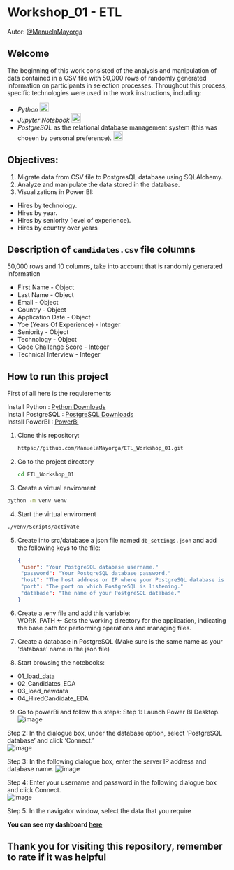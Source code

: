 # Workshop_01 - ETL
Autor: [@ManuelaMayorga](https://github.com/ManuelaMayorga)

## Welcome

The beginning of this work consisted of the analysis and manipulation of data contained in a CSV file with 50,000 rows of randomly generated information on participants in selection processes. Throughout this process, specific technologies were used in the work instructions, including:  
- _Python_ <img src="https://cdn-icons-png.flaticon.com/128/3098/3098090.png" alt="Python" width="21px" height="21px"> 
- _Jupyter Notebook_  <img src="https://upload.wikimedia.org/wikipedia/commons/thumb/3/38/Jupyter_logo.svg/883px-Jupyter_logo.svg.png" alt="Jupyer" width="21px" height="21px">
- _PostgreSQL_ as the relational database management system (this was chosen by personal preference). <img src="https://cdn-icons-png.flaticon.com/128/5968/5968342.png" alt="Postgres" width="21px" height="21px">


## Objectives:

1. Migrate data from CSV file to PostgresQL database using SQLAlchemy.
2. Analyze and manipulate the data stored in the database.
3. Visualizations in Power BI:  
  - Hires by technology.
  - Hires by year.
  - Hires by seniority (level of experience).
  - Hires by country over years

## Description of `candidates.csv` file columns

50,000 rows and 10 columns, take into account that is randomly generated information

- First Name - Object
- Last Name - Object
- Email - Object
- Country - Object
- Application Date - Object
- Yoe (Years Of Experience) - Integer
- Seniority - Object
- Technology - Object
- Code Challenge Score - Integer
- Technical Interview - Integer

## How to run this project

First of all here is the requierements

Install Python : [Python Downloads](https://www.python.org/downloads/)  
Install PostgreSQL : [PostgreSQL Downloads](https://www.postgresql.org/download/)  
Instsll PowerBI : [PowerBi](https://powerbi.microsoft.com/en-us/downloads/)

1. Clone this repository:
   ```bash
   https://github.com/ManuelaMayorga/ETL_Workshop_01.git
   ```
2. Go to the project directory  
   ```bash
   cd ETL_Workshop_01
   ```
3. Create a virtual enviroment  
  ```bash
  python -m venv venv
  ```
4. Start the virtual enviroment  
  ```bash  
  ./venv/Scripts/activate
  ```
5. Create into src/database a json file named `db_settings.json` and add the following keys to the file:  
   ```json
   {
    "user": "Your PostgreSQL database username."
    "password": "Your PostgreSQL database password."
    "host": "The host address or IP where your PostgreSQL database is running."
    "port": "The port on which PostgreSQL is listening."
    "database": "The name of your PostgreSQL database."
   }
    ```
6. Create a .env file and add this variable:  
   WORK_PATH <- Sets the working directory for the application, indicating the base path for performing operations and managing files.

7. Create a database in PostgreSQL (Make sure is the same name as your 'database' name in the json file)

8. Start browsing the notebooks:
- 01_load_data
- 02_Candidates_EDA
- 03_load_newdata
- 04_HiredCandidate_EDA

9. Go to powerBi and follow this steps:
Step 1: Launch Power BI Desktop.  
![image](https://github.com/ManuelaMayorga/ETL_Workshop_01/assets/111150858/b25c1326-92b3-4e16-9d67-986440b1d305)

Step 2: In the dialogue box, under the database option, select ‘PostgreSQL database’ and click ‘Connect.’  
![image](https://github.com/ManuelaMayorga/ETL_Workshop_01/assets/111150858/06c29b36-a1bd-47ce-8db6-1650c94fc21c)

Step 3: In the following dialogue box, enter the server IP address and database name. 
![image](https://github.com/ManuelaMayorga/ETL_Workshop_01/assets/111150858/16637fec-c01b-4580-8971-309e1ae04a93)

Step 4: Enter your username and password in the following dialogue box and click Connect.  
![image](https://github.com/ManuelaMayorga/ETL_Workshop_01/assets/111150858/9631db07-0baa-4220-9af8-0242dca0a782)

Step 5: In the navigator window, select the data that you require

**You can see my dashboard [here](https://app.powerbi.com/view?r=eyJrIjoiYTQwZjE5NjUtNTk4OC00YTAwLWEzZjMtNTg5YzAxMmI5NGFkIiwidCI6IjY5M2NiZWEwLTRlZjktNDI1NC04OTc3LTc2ZTA1Y2I1ZjU1NiIsImMiOjR9)**


## Thank you for visiting this repository, remember to rate if it was helpful

